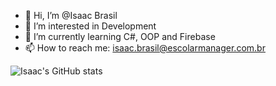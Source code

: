 - 👋 Hi, I’m @Isaac Brasil
- 👀 I’m interested in Development
- 🌱 I’m currently learning C#, OOP and Firebase
- 📫 How to reach me: isaac.brasil@escolarmanager.com.br

![Isaac's GitHub stats](https://github-readme-stats.vercel.app/api?username=Isaac-Brasil-EM&show_icons=true&theme=radical)

<!---
Isaac-Brasil-EM/Isaac-Brasil-EM is a ✨ special ✨ repository because its `README.md` (this file) appears on your GitHub profile.
You can click the Preview link to take a look at your changes.
--->
